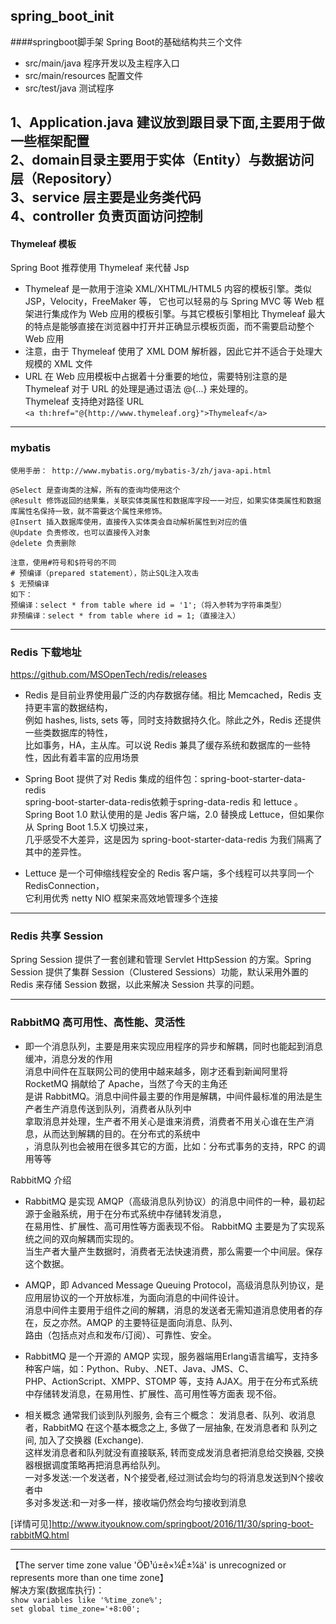 ## spring_boot_init
####springboot脚手架
Spring Boot的基础结构共三个文件
* src/main/java  程序开发以及主程序入口
* src/main/resources 配置文件
* src/test/java  测试程序

1、Application.java 建议放到跟目录下面,主要用于做一些框架配置  
2、domain目录主要用于实体（Entity）与数据访问层（Repository）  
3、service 层主要是业务类代码  
4、controller 负责页面访问控制
---
#### Thymeleaf 模板
Spring Boot 推荐使用 Thymeleaf 来代替 Jsp  
* Thymeleaf 是一款用于渲染 XML/XHTML/HTML5 内容的模板引擎。类似 JSP，Velocity，FreeMaker 等，
它也可以轻易的与 Spring MVC 等 Web 框架进行集成作为 Web 应用的模板引擎。与其它模板引擎相比
Thymeleaf 最大的特点是能够直接在浏览器中打开并正确显示模板页面，而不需要启动整个 Web 应用  
* 注意，由于 Thymeleaf 使用了 XML DOM 解析器，因此它并不适合于处理大规模的 XML 文件
* URL 在 Web 应用模板中占据着十分重要的地位，需要特别注意的是 Thymeleaf 对于 URL 的处理是通过语法 @{...} 来处理的。  
Thymeleaf 支持绝对路径 URL  
`<a th:href="@{http://www.thymeleaf.org}">Thymeleaf</a>`
---
### mybatis 
    使用手册： http://www.mybatis.org/mybatis-3/zh/java-api.html
    
    @Select 是查询类的注解，所有的查询均使用这个
    @Result 修饰返回的结果集，关联实体类属性和数据库字段一一对应，如果实体类属性和数据库属性名保持一致，就不需要这个属性来修饰。
    @Insert 插入数据库使用，直接传入实体类会自动解析属性到对应的值
    @Update 负责修改，也可以直接传入对象
    @delete 负责删除
    
    注意，使用#符号和$符号的不同
    # 预编译（prepared statement），防止SQL注入攻击
    $ 无预编译
    如下：
    预编译：select * from table where id = '1';（将入参转为字符串类型）
    非预编译：select * from table where id = 1;（直接注入）

---
### Redis 下载地址   
https://github.com/MSOpenTech/redis/releases
* Redis 是目前业界使用最广泛的内存数据存储。相比 Memcached，Redis 支持更丰富的数据结构，  
例如 hashes, lists, sets 等，同时支持数据持久化。除此之外，Redis 还提供一些类数据库的特性，  
比如事务，HA，主从库。可以说 Redis 兼具了缓存系统和数据库的一些特性，因此有着丰富的应用场景  

* Spring Boot 提供了对 Redis 集成的组件包：spring-boot-starter-data-redis  
spring-boot-starter-data-redis依赖于spring-data-redis 和 lettuce 。  
Spring Boot 1.0 默认使用的是 Jedis 客户端，2.0 替换成 Lettuce，但如果你从 Spring Boot 1.5.X 切换过来，  
几乎感受不大差异，这是因为 spring-boot-starter-data-redis 为我们隔离了其中的差异性。

* Lettuce 是一个可伸缩线程安全的 Redis 客户端，多个线程可以共享同一个 RedisConnection，  
它利用优秀 netty NIO 框架来高效地管理多个连接

---

### Redis 共享 Session   
Spring Session 提供了一套创建和管理 Servlet HttpSession 的方案。Spring Session 提供了集群 Session（Clustered Sessions）功能，默认采用外置的 Redis 来存储 Session 数据，以此来解决 Session 共享的问题。

---
### RabbitMQ    高可用性、高性能、灵活性
* 即一个消息队列，主要是用来实现应用程序的异步和解耦，同时也能起到消息缓冲，消息分发的作用  
消息中间件在互联网公司的使用中越来越多，刚才还看到新闻阿里将 RocketMQ 捐献给了 Apache，当然了今天的主角还  
是讲 RabbitMQ。消息中间件最主要的作用是解耦，中间件最标准的用法是生产者生产消息传送到队列，消费者从队列中  
拿取消息并处理，生产者不用关心是谁来消费，消费者不用关心谁在生产消息，从而达到解耦的目的。在分布式的系统中  
，消息队列也会被用在很多其它的方面，比如：分布式事务的支持，RPC 的调用等等  

RabbitMQ 介绍
* RabbitMQ 是实现 AMQP（高级消息队列协议）的消息中间件的一种，最初起源于金融系统，用于在分布式系统中存储转发消息，  
在易用性、扩展性、高可用性等方面表现不俗。 RabbitMQ 主要是为了实现系统之间的双向解耦而实现的。  
当生产者大量产生数据时，消费者无法快速消费，那么需要一个中间层。保存这个数据。

* AMQP，即 Advanced Message Queuing Protocol，高级消息队列协议，是应用层协议的一个开放标准，为面向消息的中间件设计。   
消息中间件主要用于组件之间的解耦，消息的发送者无需知道消息使用者的存在，反之亦然。AMQP 的主要特征是面向消息、队列、  
路由（包括点对点和发布/订阅）、可靠性、安全。

* RabbitMQ 是一个开源的 AMQP 实现，服务器端用Erlang语言编写，支持多种客户端，如：Python、Ruby、.NET、Java、JMS、C、  
PHP、ActionScript、XMPP、STOMP 等，支持 AJAX。用于在分布式系统中存储转发消息，在易用性、扩展性、高可用性等方面表 现不俗。

* 相关概念
通常我们谈到队列服务, 会有三个概念： 发消息者、队列、收消息者，RabbitMQ 在这个基本概念之上, 多做了一层抽象, 在发消息者和 队列之间, 加入了交换器 (Exchange).   
这样发消息者和队列就没有直接联系, 转而变成发消息者把消息给交换器, 交换器根据调度策略再把消息再给队列。  
一对多发送:一个发送者，N个接受者,经过测试会均匀的将消息发送到N个接收者中  
多对多发送:和一对多一样，接收端仍然会均匀接收到消息

[详情可见]http://www.ityouknow.com/springboot/2016/11/30/spring-boot-rabbitMQ.html

---

【The server time zone value 'ÖÐ¹ú±ê×¼Ê±¼ä' is unrecognized or represents more than one time zone】  
解决方案(数据库执行)：  
`show variables like '%time_zone%';`  
`set global time_zone='+8:00';`